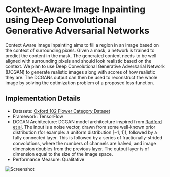 # Context-Aware Image Inpainting using Deep Convolutional Generative Adversarial Networks

Context Aware Image Inpainting aims to fill a region in an image based on the context of surrounding pixels. Given a mask, a network is trained to predict the content in the mask. The generated content needs to be well aligned with surrounding pixels and should look realistic based on the context. We plan to use Deep Convolutional Generative Adversarial Network (DCGAN) to generate realistic images along with scores of how realistic they are. The DCGANs output can then be used to reconstruct the whole image by solving the optimization problem of a proposed loss function.

## Implementation Details
  
- Datasets:  [Oxford 102 Flower Category Dataset](http://www.robots.ox.ac.uk/~vgg/data/flowers/102/)
- Framework: TensorFlow
- DCGAN Architecture: DCGAN model architecture inspired from [Radford et al](https://arxiv.org/pdf/1511.06434.pdf). The input is a noise vector, drawn from some well-known prior distribution (for example: a uniform distribution [−1, 1]), followed by a fully connected layer. This is followed by a series of fractionally-strided convolutions, where the numbers of channels are halved, and image dimension doubles from the previous layer. The output layer is of dimension equal to the size of the image space.
- Performance Measure: Qualitative

![Screenshot](https://cloud.githubusercontent.com/assets/21965720/24930883/1c40158a-1ed9-11e7-87c3-afded1f927cc.png)
